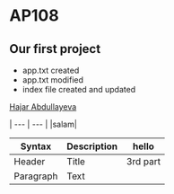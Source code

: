 # AP108

## Our first project 

- app.txt created
- app.txt modified
- index file created and updated 


[Hajar Abdullayeva](https://github.com/hajarabdullayeva?tab=repositories)

| --- | --- |
|salam| 


| Syntax    | Description | hello    |
| --------- | ----------- | -------- |
| Header    | Title       | 3rd part |
| Paragraph | Text        |
